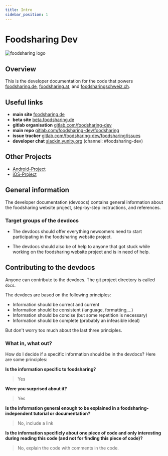 ```yaml
---
title: Intro
sidebar_position: 1
---
```


# Foodsharing Dev
![foodsharing logo](https://user-images.githubusercontent.com/31616/42413241-8802b03c-821c-11e8-91c5-f94930313290.png)

## Overview

This is the developer documentation for the code that powers
[foodsharing.de](https://foodsharing.de),
[foodsharing.at](https://foodsharing.at), and
[foodsharingschweiz.ch](https://foodsharingschweiz.ch).

## Useful links

- **main site** [foodsharing.de](https://foodsharing.de)
- **beta site** [beta.foodsharing.de](https://beta.foodsharing.de)
- **gitlab organisation** [gitlab.com/foodsharing-dev](https://gitlab.com/foodsharing-dev)
- **main repo** [gitlab.com/foodsharing-dev/foodsharing](https://gitlab.com/foodsharing-dev/foodsharing)
- **issue tracker** [gitlab.com/foodsharing-dev/foodsharing/issues](https://gitlab.com/foodsharing-dev/foodsharing/issues)
- **developer chat** [slackin.yunity.org](https://slackin.yunity.org) (channel: \#foodsharing-dev)

## Other Projects

- [Android-Project](https://gitlab.com/foodsharing-dev/foodsharing-android/)
- [iOS-Project](https://gitlab.com/foodsharing-dev/foodsharing-ios/)

## General information

The developer documentation (devdocs) contains general information about the foodsharing website project, step-by-step instructions, and references.

### Target groups of the devdocs

- The devdocs should offer everything newcomers need to start participating in the foodsharing website project.

- The devdocs should also be of help to anyone that got stuck while working on the foodsharing website project and is in need of help.

## Contributing to the devdocs

Anyone can contribute to the devdocs. The git project directory is called `docs`.

The devdocs are based on the following principles:

- Information should be correct and current
- Information should be consistent (language, formatting,...)
- Information should be concise (but some repetition is necessary)
- Information should be complete (probably an infeasible ideal)

But don't worry too much about the last three principles.

### What in, what out?

How do I decide if a specific information should be in the devdocs?
Here are some principles:

**Is the information specific to foodsharing?**
> Yes

**Were you surprised about it?**
> Yes

**Is the information general enough to be explained in a foodsharing-independent tutorial or documentation?**
> No, include a link

**Is the information specificly about one piece of code and only interesting during reading this code (and not for finding this piece of code)?**
> No, explain the code with comments in the code.

